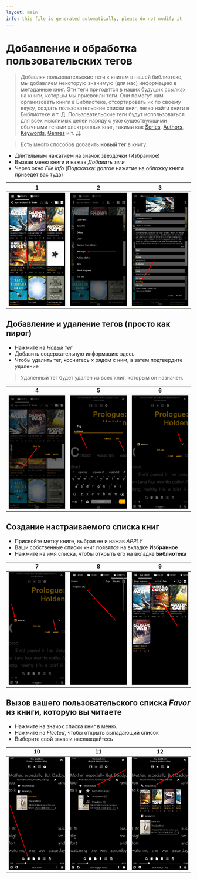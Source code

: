 ```yaml
---
layout: main
info: this file is generated automatically, please do not modify it
---
```


# Добавление и обработка пользовательских тегов

> Добавляя пользовательские теги к книгам в нашей библиотеке, мы добавляем некоторую значимую (для нас) информацию в метаданные книг. Эти теги пригодятся в наших будущих ссылках на книги, которым мы присвоили теги. Они помогут нам организовать книги в Библиотеке, отсортировать их по своему вкусу, создать пользовательские списки книг, легко найти книги в Библиотеке и т. Д.
> Пользовательские теги будут использоваться для всех мыслимых целей наряду с уже существующими обычными тегами электронных книг, такими как [Series](), [Authors](), [Keywords](), [Genres]() и т. Д.

> Есть много способов добавить **новый тег** в книгу.

* Длительным нажатием на значок звездочки (Избранное)
* Вызвав меню книги и нажав _Добавить теги_
* Через окно _File info_ (Подсказка: долгое нажатие на обложку книги приведет вас туда)

|1|2|3|
|-|-|-|
|![](1.png)|![](2.png)|![](3.png)|

## Добавление и удаление тегов (просто как пирог)

* Нажмите на _Новый тег_
* Добавить содержательную информацию здесь
* Чтобы удалить тег, коснитесь _x_ рядом с ним, а затем подтвердите удаление
> Удаленный тег будет удален из всех книг, которым он назначен.

|4|5|6|
|-|-|-|
|![](4.png)|![](5.png)|![](6.png)|

## Создание настраиваемого списка книг

* Присвойте метку книге, выбрав ее и нажав _APPLY_
* Ваши собственные списки книг появятся на вкладке **Избранное**
* Нажмите на имя списка, чтобы открыть его на вкладке **Библиотека**

|7|8|9|
|-|-|-|
|![](7.png)|![](8.png)|![](9.png)|

## Вызов вашего пользовательского списка _Favor_ из книги, которую вы читаете

* Нажмите на значок списка книг в меню.
* Нажмите на _Flected_, чтобы открыть выпадающий список
* Выберите свой заказ и наслаждайтесь

|10|11|12|
|-|-|-|
|![](10.png)|![](11.png)|![](12.png)|
